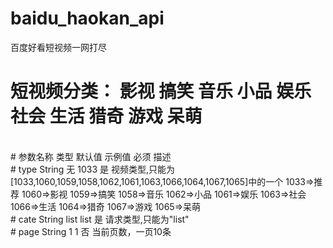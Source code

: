 # baidu_haokan_api
百度好看短视频一网打尽

# 短视频分类： 影视 搞笑 音乐 小品 娱乐 社会 生活 猎奇 游戏 呆萌
<br>
# 参数名称	类型	 默认值	示例值	必须	描述 
<br>
# type	  String	无	    1033  是	  视频类型,只能为 [1033,1060,1059,1058,1062,1061,1063,1066,1064,1067,1065]中的一个 1033=>推荐 1060=>影视  1059=>搞笑 1058=>音乐 1062=>小品 1061=>娱乐 1063=>社会 1066=>生活 1064=>猎奇 1067=>游戏 1065=>呆萌
<br>
# cate	  String	list	 list  是	 请求类型,只能为"list"
<br>
# page	  String	1	     1     否	 当前页数，一页10条
<br>

